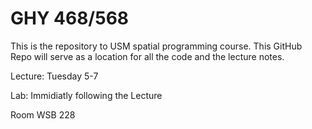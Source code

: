 # GHY 468/568

This is the repository to USM spatial programming course.  This GitHub Repo will serve as a location for all the code and the lecture notes.  

Lecture: Tuesday 5-7

Lab: Immidiatly following the Lecture

Room WSB 228

